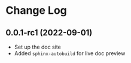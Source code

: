 # Change Log

## 0.0.1-rc1 (2022-09-01)

- Set up the doc site
- Added `sphinx-autobuild` for live doc preview

